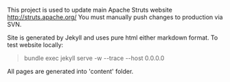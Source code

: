 This project is used to update main Apache Struts website http://struts.apache.org/
You must manually push changes to production via SVN.

Site is generated by Jekyll and uses pure html either markdown format.
To test website locally:

 > bundle exec jekyll serve -w --trace --host 0.0.0.0

All pages are generated into 'content' folder.
